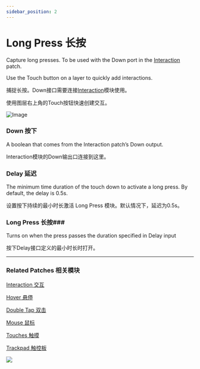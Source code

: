 ```yaml
---
sidebar_position: 2
---
```


# Long Press 长按

Capture long presses. To be used with the Down port in the [Interaction](./Interaction.md) patch.

Use the Touch button on a layer to quickly add interactions.

捕捉长按。Down接口需要连接[Interaction](./Interaction.md)模块使用。

使用图层右上角的Touch按钮快速创建交互。

![Image](https://s3.us-west-2.amazonaws.com/secure.notion-static.com/15654c63-f16d-4a8e-b9df-3e0033c4f539/Untitled.png?X-Amz-Algorithm=AWS4-HMAC-SHA256&X-Amz-Content-Sha256=UNSIGNED-PAYLOAD&X-Amz-Credential=AKIAT73L2G45EIPT3X45%2F20220602%2Fus-west-2%2Fs3%2Faws4_request&X-Amz-Date=20220602T170946Z&X-Amz-Expires=86400&X-Amz-Signature=460bdcca574a8d371db6db3f3c68245d3922f5c9dd53359e4c56ac95c602693d&X-Amz-SignedHeaders=host&response-content-disposition=filename%20%3D%22Untitled.png%22&x-id=GetObject)

### Down 按下

A boolean that comes from the Interaction patch’s Down output.

Interaction模块的Down输出口连接到这里。

### Delay 延迟

The minimum time duration of the touch down to activate a long press. By default, the delay is 0.5s.

设置按下持续的最小时长激活 Long Press 模块。默认情况下，延迟为0.5s。

### Long Press 长按### 

Turns on when the press passes the duration specified in Delay input

按下Delay接口定义的最小时长时打开。

------

### Related Patches 相关模块

[Interaction 交互](./Interaction.md)

[Hover 悬停](./Hover.md)

[Double Tap 双击](./Double%20Tap.md)

[Mouse 鼠标](./Mouse.md)

[Touches 触摸](./../Device/Touches.md)

[Trackpad 触控板](./../Device/Trackpad.md)

![](https://s3.us-west-2.amazonaws.com/secure.notion-static.com/56cd2fcd-c89b-4b3c-a794-19eef22b3aff/Untitled.png?X-Amz-Algorithm=AWS4-HMAC-SHA256&X-Amz-Content-Sha256=UNSIGNED-PAYLOAD&X-Amz-Credential=AKIAT73L2G45EIPT3X45%2F20220602%2Fus-west-2%2Fs3%2Faws4_request&X-Amz-Date=20220602T170952Z&X-Amz-Expires=86400&X-Amz-Signature=140273cffbf39d0f1321ed9da92c120abfd89edec624c0831a23f1f01434fded&X-Amz-SignedHeaders=host&response-content-disposition=filename%20%3D%22Untitled.png%22&x-id=GetObject)
